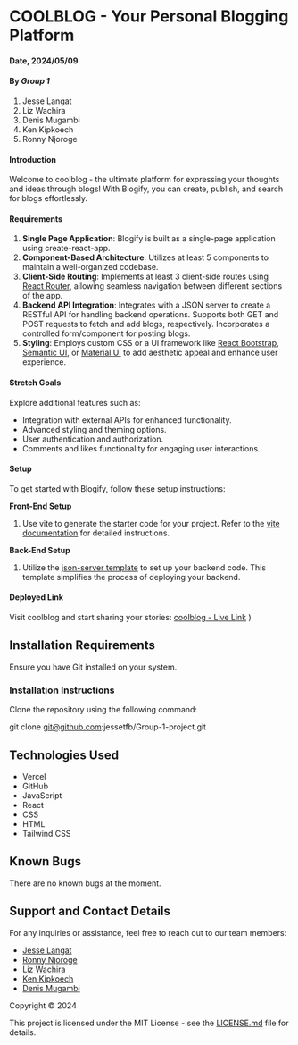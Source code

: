# COOLBLOG - Your Personal Blogging Platform

#### Date, 2024/05/09

#### By *Group 1*
1. Jesse Langat
2. Liz Wachira
3. Denis Mugambi
4. Ken Kipkoech
5. Ronny Njoroge

#### Introduction
Welcome to coolblog - the ultimate platform for expressing your thoughts and ideas through blogs! With Blogify, you can create, publish, and search for blogs effortlessly.

#### Requirements
1. **Single Page Application**: Blogify is built as a single-page application using create-react-app.
2. **Component-Based Architecture**: Utilizes at least 5 components to maintain a well-organized codebase.
3. **Client-Side Routing**: Implements at least 3 client-side routes using [React Router](https://v5.reactrouter.com/web/guides/quick-start), allowing seamless navigation between different sections of the app.
4. **Backend API Integration**: Integrates with a JSON server to create a RESTful API for handling backend operations. Supports both GET and POST requests to fetch and add blogs, respectively. Incorporates a controlled form/component for posting blogs.
5. **Styling**: Employs custom CSS or a UI framework like [React Bootstrap](https://react-bootstrap.github.io/), [Semantic UI](https://react.semantic-ui.com/), or [Material UI](https://material-ui.com/) to add aesthetic appeal and enhance user experience.

#### Stretch Goals
Explore additional features such as:
- Integration with external APIs for enhanced functionality.
- Advanced styling and theming options.
- User authentication and authorization.
- Comments and likes functionality for engaging user interactions.

#### Setup
To get started with Blogify, follow these setup instructions:

**Front-End Setup**
1. Use vite to generate the starter code for your project. Refer to the [vite documentation]([https://create-react-app.dev/docs/getting-started](https://vitejs.dev/guide/)) for detailed instructions.

**Back-End Setup**
1. Utilize the [json-server template](https://github.com/learn-co-curriculum/json-server-template) to set up your backend code. This template simplifies the process of deploying your backend.

#### Deployed Link
Visit coolblog and start sharing your stories: [coolblog - Live Link](group-1-project-y6i4.vercel.app)
)

## Installation Requirements
Ensure you have Git installed on your system.

### Installation Instructions
Clone the repository using the following command:

git clone git@github.com:jessetfb/Group-1-project.git

## Technologies Used
- Vercel
- GitHub
- JavaScript
- React
- CSS
- HTML
- Tailwind CSS

## Known Bugs
There are no known bugs at the moment.

## Support and Contact Details
For any inquiries or assistance, feel free to reach out to our team members:
- [Jesse Langat](https://github.com/Xgambino)
- [Ronny Njoroge](https://github.com/Ybronny)
- [Liz Wachira](https://github.com/wwachira)
- [Ken Kipkoech](https://github.com/ken-kipkoec)
- [Denis Mugambi](https://github.com/jessetfb)

Copyright © 2024

This project is licensed under the MIT License - see the [LICENSE.md](LICENSE.md) file for details.
